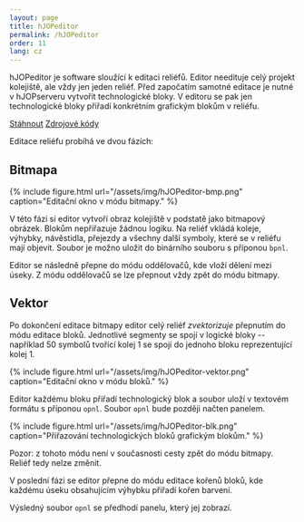 ```yaml
---
layout: page
title: hJOPeditor
permalink: /hJOPeditor
order: 11
lang: cz
---
```


hJOPeditor je software sloužící k editaci reliéfů. Editor needituje celý
projekt kolejiště, ale vždy jen jeden reliéf. Před započatím samotné editace
je nutné v hJOPserveru vytvořit technologické bloky. V editoru se pak jen
technologické bloky přiřadí konkrétním grafickým blokům v reliéfu.

<a class="btn" href="https://github.com/kmzbrnoI/hJOPeditor/releases">Stáhnout</a>
<a class="btn" href="https://github.com/kmzbrnoI/hJOPeditor">Zdrojové kódy</a>

Editace reliéfu probíhá ve dvou fázích:

## Bitmapa

{% include figure.html url="/assets/img/hJOPeditor-bmp.png" caption="Editační okno v módu bitmapy." %}

V této fázi si editor vytvoří obraz kolejiště v podstatě jako bitmapový
obrázek. Blokům nepřiřazuje žádnou logiku. Na reliéf vkládá koleje, výhybky,
návěstidla, přejezdy a všechny další symboly, které se v reliéfu mají objevit.
Soubor je možno uložit do binárního souboru s příponou `bpnl`.

Editor se následně přepne do módu oddělovačů, kde vloží dělení mezi úseky.
Z módu oddělovačů se lze přepnout vždy zpět do módu bitmapy.

## Vektor

Po dokončení editace bitmapy editor celý reliéf *zvektorizuje* přepnutím do
módu editace bloků. Jednotlivé segmenty se spojí v logické bloky -- například
50 symbolů tvořící kolej 1 se spojí do jednoho bloku reprezentující kolej 1.

{% include figure.html url="/assets/img/hJOPeditor-vektor.png" caption="Editační okno v módu bloků." %}

Editor každému bloku přiřadí technologický blok a soubor uloží v textovém formátu
s příponou `opnl`. Soubor `opnl` bude později načten panelem.

{% include figure.html url="/assets/img/hJOPeditor-blk.png" caption="Přiřazování technologických bloků grafickým blokům." %}

Pozor: z tohoto módu není v současnosti cesty zpět do módu bitmapy. Reliéf
tedy nelze změnit.

V poslední fázi se editor přepne do módu editace kořenů bloků, kde každému
úseku obsahujícím výhybku přiřadí kořen barvení.

Výsledný soubor `opnl` se předhodí panelu, který jej zobrazí.

